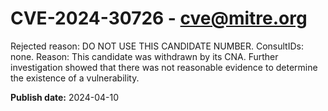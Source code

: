 # CVE-2024-30726 - cve@mitre.org

Rejected reason: DO NOT USE THIS CANDIDATE NUMBER. ConsultIDs: none. Reason: This candidate was withdrawn by its CNA. Further investigation showed that there was not reasonable evidence to determine the existence of a vulnerability.

**Publish date:** 2024-04-10
